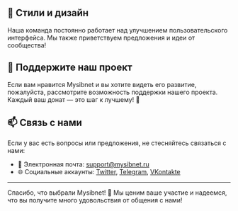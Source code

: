 ## 🎨 Стили и дизайн

Наша команда постоянно работает над улучшением пользовательского интерфейса. Мы также приветствуем предложения и идеи от сообщества!

## 🙏 Поддержите наш проект

Если вам нравится Mysibnet и вы хотите видеть его развитие, пожалуйста, рассмотрите возможность поддержки нашего проекта. Каждый ваш донат — это шаг к лучшему! 💖

## 📫 Связь с нами

Если у вас есть вопросы или предложения, не стесняйтесь связаться с нами:
- 📧 Электронная почта: support@mysibnet.ru
- 🌐 Социальные аккаунты: [Twitter](x.com/mysibnet), [Telegram](t.me/mysibnet_ru), [VKontakte](vk.com/mysibnet)

---

Спасибо, что выбрали Mysibnet! 🥳 Мы ценим ваше участие и надеемся, что вы получите много удовольствия от общения с нами!
